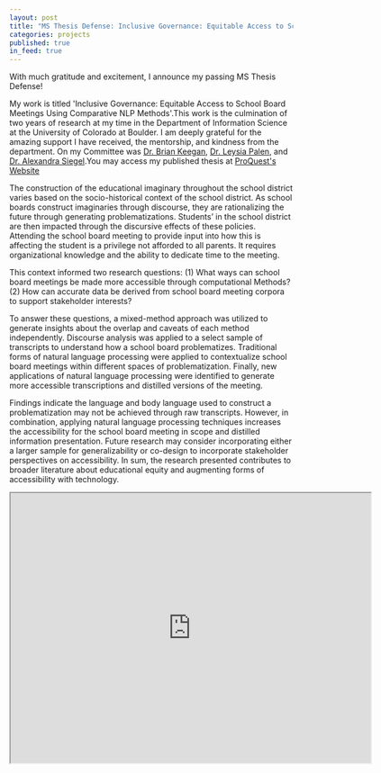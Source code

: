 ```yaml
---
layout: post
title: "MS Thesis Defense: Inclusive Governance: Equitable Access to School Board Meetings Using Comparative NLP Methods"
categories: projects
published: true
in_feed: true
---
```

<section>
With much gratitude and excitement, I announce my passing MS Thesis Defense! 
</section>

My work is titled 'Inclusive Governance: Equitable Access to School Board Meetings Using Comparative NLP Methods'.This work is the culmination of two years of research at my time in the Department of Information Science at the University of Colorado at Boulder. I am deeply grateful for the amazing support I have received, the mentorship, and kindness from the department. On my Committee was [Dr. Brian Keegan](https://www.brianckeegan.com/), [Dr. Leysia Palen](https://cmci.colorado.edu/~palen/), and [Dr. Alexandra Siegel](https://aasiegel.github.io/website/website-main/).You may access my published thesis at [ProQuest's Website](https://link.ezproxy.neu.edu/login?url=https://www.proquest.com/dissertations-theses/inclusive-governance-equitable-access-school/docview/3217034857/se-2?accountid=12826)

The construction of the educational imaginary throughout the school district varies based on the socio-historical context of the school district. As school boards construct imaginaries through discourse, they are rationalizing the future through generating problematizations. Students’ in the school district are then impacted through the discursive effects of these policies. Attending the school board meeting to provide input into how this is affecting the student is a privilege not afforded to all parents. It requires organizational knowledge and the ability to dedicate time to the meeting. 

This context informed two research questions: 
(1) What ways can school board meetings be made more accessible through computational Methods?
(2) How can accurate data be derived from school board meeting corpora to support stakeholder interests?

To answer these questions, a mixed-method approach was utilized to generate insights about the overlap and caveats of each method independently. Discourse analysis was applied to a select sample of transcripts to understand how a school board problematizes. Traditional forms of natural language processing were applied to contextualize school board meetings within different spaces of problematization. Finally, new applications of natural language processing were identified to generate more accessible transcriptions and distilled versions of the meeting.

Findings indicate the language and body language used to construct a problematization may not be achieved through raw transcripts. However, in combination, applying natural language processing techniques increases the accessibility for the school board meeting in scope and distilled information presentation. Future research may consider incorporating either a larger sample for generalizability or co-design to incorporate stakeholder perspectives on accessibility. In sum, the research presented contributes to broader literature about educational equity and augmenting forms of accessibility with technology.

<iframe src="https://drive.google.com/file/d/1XlATx_8UlfkxCq0qfpwp0rasS8I0Jw0x/preview" width="640" height="480" allow="autoplay"></iframe>
